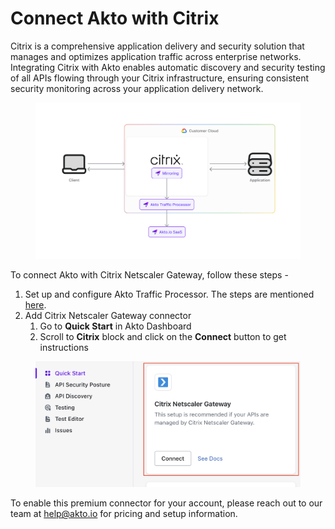 # Connect Akto with Citrix

Citrix is a comprehensive application delivery and security solution that manages and optimizes application traffic across enterprise networks. Integrating Citrix with Akto enables automatic discovery and security testing of all APIs flowing through your Citrix infrastructure, ensuring consistent security monitoring across your application delivery network.

<figure><img src="../../.gitbook/assets/image (8).png" alt=""><figcaption></figcaption></figure>

To connect Akto with Citrix Netscaler Gateway, follow these steps -

1. Set up and configure Akto Traffic Processor. The steps are mentioned [here](https://docs.akto.io/getting-started/traffic-processor/hybrid-saas).
2. Add Citrix Netscaler Gateway connector
   1. Go to **Quick Start** in Akto Dashboard
   2. Scroll to **Citrix** block and click on the **Connect** button to get instructions

<figure><img src="../../.gitbook/assets/image (6) (1) (1) (1) (1).png" alt=""><figcaption></figcaption></figure>

To enable this premium connector for your account, please reach out to our team at [help@akto.io](mailto:help@akto.io) for pricing and setup information.
